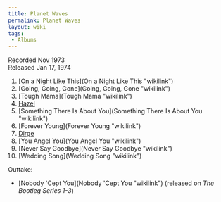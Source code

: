 ```yaml
---
title: Planet Waves
permalink: Planet Waves
layout: wiki
tags:
 - Albums
---
```


Recorded Nov 1973  
Released Jan 17, 1974

1.  [On a Night Like This](On a Night Like This "wikilink")
2.  [Going, Going, Gone](Going, Going, Gone "wikilink")
3.  [Tough Mama](Tough Mama "wikilink")
4.  [Hazel](Hazel "wikilink")
5.  [Something There Is About
    You](Something There Is About You "wikilink")
6.  [Forever Young](Forever Young "wikilink")
7.  [Dirge](Dirge "wikilink")
8.  [You Angel You](You Angel You "wikilink")
9.  [Never Say Goodbye](Never Say Goodbye "wikilink")
10. [Wedding Song](Wedding Song "wikilink")

Outtake:

-   [Nobody 'Cept You](Nobody 'Cept You "wikilink") (released on <em>The
    Bootleg Series 1-3</em>)

